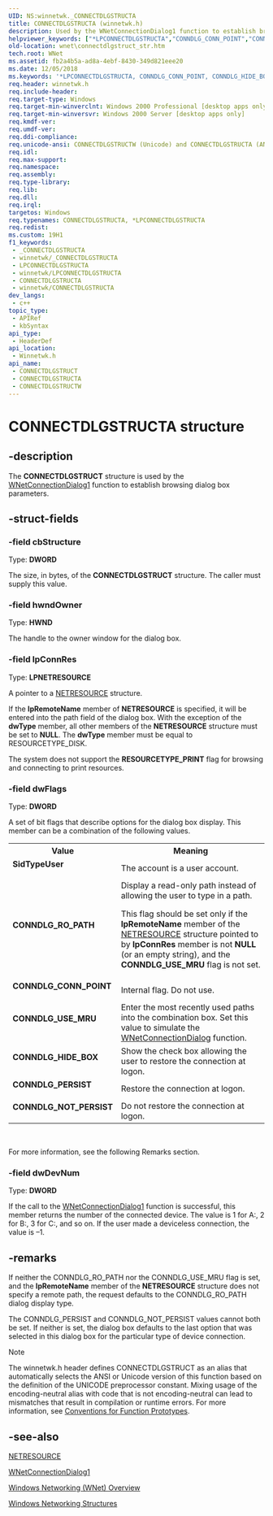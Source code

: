 ```yaml
---
UID: NS:winnetwk._CONNECTDLGSTRUCTA
title: CONNECTDLGSTRUCTA (winnetwk.h)
description: Used by the WNetConnectionDialog1 function to establish browsing dialog box parameters. (ANSI)
helpviewer_keywords: ["*LPCONNECTDLGSTRUCTA","CONNDLG_CONN_POINT","CONNDLG_HIDE_BOX","CONNDLG_NOT_PERSIST","CONNDLG_PERSIST","CONNDLG_RO_PATH","CONNDLG_USE_MRU","CONNECTDLGSTRUCT","CONNECTDLGSTRUCT structure [Windows Networking (WNet)]","CONNECTDLGSTRUCTA","CONNECTDLGSTRUCTW","LPCONNECTDLGSTRUCT","LPCONNECTDLGSTRUCT structure pointer [Windows Networking (WNet)]","SidTypeUser","_win32_connectdlgstruct_str","winnetwk/CONNECTDLGSTRUCT","winnetwk/CONNECTDLGSTRUCTA","winnetwk/CONNECTDLGSTRUCTW","winnetwk/LPCONNECTDLGSTRUCT","wnet.connectdlgstruct_str"]
old-location: wnet\connectdlgstruct_str.htm
tech.root: WNet
ms.assetid: fb2a4b5a-ad8a-4ebf-8430-349d821eee20
ms.date: 12/05/2018
ms.keywords: '*LPCONNECTDLGSTRUCTA, CONNDLG_CONN_POINT, CONNDLG_HIDE_BOX, CONNDLG_NOT_PERSIST, CONNDLG_PERSIST, CONNDLG_RO_PATH, CONNDLG_USE_MRU, CONNECTDLGSTRUCT, CONNECTDLGSTRUCT structure [Windows Networking (WNet)], CONNECTDLGSTRUCTA, CONNECTDLGSTRUCTW, LPCONNECTDLGSTRUCT, LPCONNECTDLGSTRUCT structure pointer [Windows Networking (WNet)], SidTypeUser, _win32_connectdlgstruct_str, winnetwk/CONNECTDLGSTRUCT, winnetwk/CONNECTDLGSTRUCTA, winnetwk/CONNECTDLGSTRUCTW, winnetwk/LPCONNECTDLGSTRUCT, wnet.connectdlgstruct_str'
req.header: winnetwk.h
req.include-header: 
req.target-type: Windows
req.target-min-winverclnt: Windows 2000 Professional [desktop apps only]
req.target-min-winversvr: Windows 2000 Server [desktop apps only]
req.kmdf-ver: 
req.umdf-ver: 
req.ddi-compliance: 
req.unicode-ansi: CONNECTDLGSTRUCTW (Unicode) and CONNECTDLGSTRUCTA (ANSI)
req.idl: 
req.max-support: 
req.namespace: 
req.assembly: 
req.type-library: 
req.lib: 
req.dll: 
req.irql: 
targetos: Windows
req.typenames: CONNECTDLGSTRUCTA, *LPCONNECTDLGSTRUCTA
req.redist: 
ms.custom: 19H1
f1_keywords:
 - _CONNECTDLGSTRUCTA
 - winnetwk/_CONNECTDLGSTRUCTA
 - LPCONNECTDLGSTRUCTA
 - winnetwk/LPCONNECTDLGSTRUCTA
 - CONNECTDLGSTRUCTA
 - winnetwk/CONNECTDLGSTRUCTA
dev_langs:
 - c++
topic_type:
 - APIRef
 - kbSyntax
api_type:
 - HeaderDef
api_location:
 - Winnetwk.h
api_name:
 - CONNECTDLGSTRUCT
 - CONNECTDLGSTRUCTA
 - CONNECTDLGSTRUCTW
---
```


# CONNECTDLGSTRUCTA structure


## -description

The
				<b>CONNECTDLGSTRUCT</b> structure is used by the 
<a href="/windows/desktop/api/winnetwk/nf-winnetwk-wnetconnectiondialog1a">WNetConnectionDialog1</a> function to establish browsing dialog box parameters.

## -struct-fields

### -field cbStructure

Type: <b>DWORD</b>

The size, in bytes, of the 
<b>CONNECTDLGSTRUCT</b> structure. The caller must supply this value.

### -field hwndOwner

Type: <b>HWND</b>

The handle to the owner window for the dialog box.

### -field lpConnRes

Type: <b>LPNETRESOURCE</b>

A pointer to a 
<a href="/windows/desktop/api/rrascfg/nn-rrascfg-ieapproviderconfig">NETRESOURCE</a> structure. 




If the <b>lpRemoteName</b> member of 
<b>NETRESOURCE</b> is specified, it will be entered into the path field of the dialog box. With the exception of the <b>dwType</b> member, all other members of the 
<b>NETRESOURCE</b> structure must be set to <b>NULL</b>. The <b>dwType</b> member must be equal to RESOURCETYPE_DISK.
							

 The system does not support the <b>RESOURCETYPE_PRINT</b> flag for browsing and connecting to print resources.

### -field dwFlags

Type: <b>DWORD</b>

A set of bit flags that describe options for the dialog box display. This member can be a combination of the following values. 



<table>
<tr>
<th>Value</th>
<th>Meaning</th>
</tr>
<tr>
<td width="40%"><a id="SidTypeUser"></a><a id="sidtypeuser"></a><a id="SIDTYPEUSER"></a><dl>
<dt><b>SidTypeUser</b></dt>
</dl>
</td>
<td width="60%">
The account is a user account.

</td>
</tr>
<tr>
<td width="40%"><a id="CONNDLG_RO_PATH"></a><a id="conndlg_ro_path"></a><dl>
<dt><b>CONNDLG_RO_PATH</b></dt>
</dl>
</td>
<td width="60%">
Display a read-only path instead of allowing the user to type in a path. 




This flag should be set only if the <b>lpRemoteName</b> member of the 
<a href="/windows/desktop/api/rrascfg/nn-rrascfg-ieapproviderconfig">NETRESOURCE</a> structure pointed to by <b>lpConnRes</b> member is not <b>NULL</b> (or an empty string), and the <b>CONNDLG_USE_MRU</b> flag is not set.

</td>
</tr>
<tr>
<td width="40%"><a id="CONNDLG_CONN_POINT"></a><a id="conndlg_conn_point"></a><dl>
<dt><b>CONNDLG_CONN_POINT</b></dt>
</dl>
</td>
<td width="60%">
Internal flag. Do not use.

</td>
</tr>
<tr>
<td width="40%"><a id="CONNDLG_USE_MRU"></a><a id="conndlg_use_mru"></a><dl>
<dt><b>CONNDLG_USE_MRU</b></dt>
</dl>
</td>
<td width="60%">
Enter the most recently used paths into the combination box. Set this value to simulate the 
<a href="/windows/desktop/api/winnetwk/nf-winnetwk-wnetconnectiondialog">WNetConnectionDialog</a> function.

</td>
</tr>
<tr>
<td width="40%"><a id="CONNDLG_HIDE_BOX"></a><a id="conndlg_hide_box"></a><dl>
<dt><b>CONNDLG_HIDE_BOX</b></dt>
</dl>
</td>
<td width="60%">
Show the check box allowing the user to restore the connection at logon.

</td>
</tr>
<tr>
<td width="40%"><a id="CONNDLG_PERSIST"></a><a id="conndlg_persist"></a><dl>
<dt><b>CONNDLG_PERSIST</b></dt>
</dl>
</td>
<td width="60%">
Restore the connection at logon.

</td>
</tr>
<tr>
<td width="40%"><a id="CONNDLG_NOT_PERSIST"></a><a id="conndlg_not_persist"></a><dl>
<dt><b>CONNDLG_NOT_PERSIST</b></dt>
</dl>
</td>
<td width="60%">
Do not restore the connection at logon.

</td>
</tr>
</table>
 

For more information, see the following Remarks section.

### -field dwDevNum

Type: <b>DWORD</b>

If the call to the 
<a href="/windows/desktop/api/winnetwk/nf-winnetwk-wnetconnectiondialog1a">WNetConnectionDialog1</a> function is successful, this member returns the number of the connected device. The value is 1 for A:, 2 for B:, 3 for C:, and so on. If the user made a deviceless connection, the value is –1.

## -remarks

If neither the CONNDLG_RO_PATH nor the CONNDLG_USE_MRU flag is set, and the <b>lpRemoteName</b> member of the 
<b>NETRESOURCE</b> structure does not specify a remote path, the request defaults to the CONNDLG_RO_PATH dialog display type.

The CONNDLG_PERSIST and CONNDLG_NOT_PERSIST values cannot both be set. If neither is set, the dialog box defaults to the last option that was selected in this dialog box for the particular type of device connection.





> [!NOTE]
> The winnetwk.h header defines CONNECTDLGSTRUCT as an alias that automatically selects the ANSI or Unicode version of this function based on the definition of the UNICODE preprocessor constant. Mixing usage of the encoding-neutral alias with code that is not encoding-neutral can lead to mismatches that result in compilation or runtime errors. For more information, see [Conventions for Function Prototypes](/windows/win32/intl/conventions-for-function-prototypes).

## -see-also

<a href="/windows/desktop/api/rrascfg/nn-rrascfg-ieapproviderconfig">NETRESOURCE</a>



<a href="/windows/desktop/api/winnetwk/nf-winnetwk-wnetconnectiondialog1a">WNetConnectionDialog1</a>



<a href="/windows/desktop/WNet/windows-networking-wnet-">Windows Networking (WNet) Overview</a>



<a href="/windows/desktop/WNet/windows-networking-structures">Windows Networking Structures</a>
